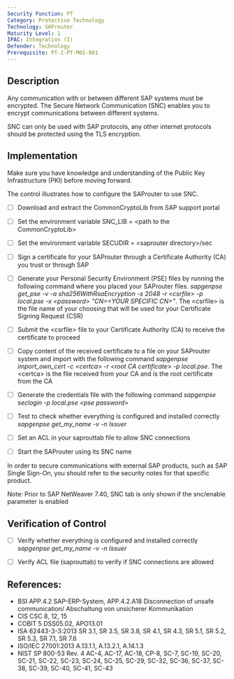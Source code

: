 ```yaml
---
Security Function: PT
Category: Protective Technology
Technology: SAProuter
Maturity Level: 1
IPAC: Integration (I)
Defender: Technology
Prerequisite: PT-I-PT-M01-001
---
```


## Description

Any communication with or between different SAP systems must be encrypted. The Secure Network Communication (SNC) enables you to encrypt communications between different systems.

SNC can only be used with SAP protocols, any other internet protocols should be protected using the TLS encryption.

## Implementation

Make sure you have knowledge and understanding of the Public Key Infrastructure (PKI) before moving forward.

The control illustrates how to configure the SAProuter to use SNC.

- [ ] Download and extract the CommonCryptoLib from SAP support portal

- [ ] Set the environment variable SNC_LIB = \<path to the CommonCryptoLib\>

- [ ] Set the environment variable SECUDIR = \<saprouter directory\>/sec

- [ ] Sign a certificate for your SAProuter through a Certificate Authority (CA) you trust or through SAP

- [ ] Generate your Personal Security Environment (PSE) files by running the following command where you placed your SAProuter files. *sapgenpse get_pse -v -a sha256WithRsaEncryption -s 2048 -r \<csrfile\> -p local.pse -x \<password\> "CN=\<YOUR SPECIFIC CN\>"*. The \<csrfile\> is the file name of your choosing that will be used for your Certificate Signing Request (CSR)

- [ ] Submit the \<csrfile\> file to your Certificate Authority (CA) to receive the certificate to proceed

- [ ]  Copy content of the received certificate to a file on your SAProuter system and import with the following command *sapgenpse import_own_cert -c \<certca\> -r \<root CA certificate\> -p local.pse*. The \<certca\> is the file received from your CA and <root CA certificate> is the root certificate from the CA

- [ ] Generate the credentials file with the following command *sapgenpse seclogin -p local.pse \<pse password\>*

- [ ] Test to check whether everything is configured and installed correctly *sapgenpse get_my_name -v -n Issuer*

- [ ] Set an ACL in your saprouttab file to allow SNC connections

- [ ] Start the SAProuter using its SNC name

In order to secure communications with external SAP products, such as SAP Single Sign-On, you should refer to the security notes for that specific product.

Note: Prior to SAP NetWeaver 7.40, SNC tab is only shown if the snc/enable parameter is enabled

## Verification of Control

- [ ] Verify whether everything is configured and installed correctly *sapgenpse get_my_name -v -n Issuer*
- [ ] Verify ACL file (saprouttab) to verify if SNC connections are allowed


## References:
- BSI APP.4.2 SAP-ERP-System, APP.4.2.A18 Disconnection of unsafe communication/ Abschaltung von unsicherer Kommunikation
- CIS CSC 8, 12, 15
- COBIT 5 DSS05.02, APO13.01
- ISA 62443-3-3:2013 SR 3.1, SR 3.5, SR 3.8, SR 4.1, SR 4.3, SR 5.1, SR 5.2, SR 5.3, SR 7.1, SR 7.6
- ISO/IEC 27001:2013 A.13.1.1, A.13.2.1, A.14.1.3
- NIST SP 800-53 Rev. 4 AC-4, AC-17, AC-18, CP-8, SC-7, SC-19, SC-20, SC-21, SC-22, SC-23, SC-24, SC-25, SC-29, SC-32, SC-36, SC-37, SC-38, SC-39, SC-40, SC-41, SC-43
